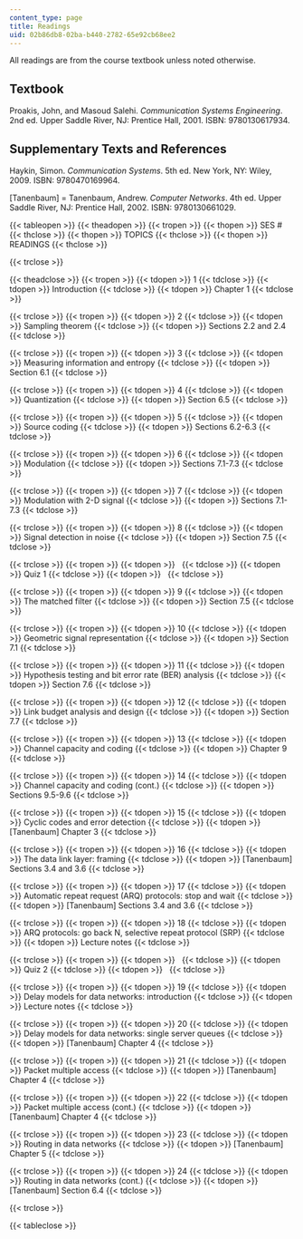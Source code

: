 ```yaml
---
content_type: page
title: Readings
uid: 02b86db8-02ba-b440-2782-65e92cb68ee2
---
```


All readings are from the course textbook unless noted otherwise.

Textbook
--------

Proakis, John, and Masoud Salehi. _Communication Systems Engineering_. 2nd ed. Upper Saddle River, NJ: Prentice Hall, 2001. ISBN: 9780130617934.

Supplementary Texts and References
----------------------------------

Haykin, Simon. _Communication Systems_. 5th ed. New York, NY: Wiley, 2009. ISBN: 9780470169964.

\[Tanenbaum\] = Tanenbaum, Andrew. _Computer Networks_. 4th ed. Upper Saddle River, NJ: Prentice Hall, 2002. ISBN: 9780130661029.

{{< tableopen >}}
{{< theadopen >}}
{{< tropen >}}
{{< thopen >}}
SES #
{{< thclose >}}
{{< thopen >}}
TOPICS
{{< thclose >}}
{{< thopen >}}
READINGS
{{< thclose >}}

{{< trclose >}}

{{< theadclose >}}
{{< tropen >}}
{{< tdopen >}}
1
{{< tdclose >}}
{{< tdopen >}}
Introduction
{{< tdclose >}}
{{< tdopen >}}
Chapter 1
{{< tdclose >}}

{{< trclose >}}
{{< tropen >}}
{{< tdopen >}}
2
{{< tdclose >}}
{{< tdopen >}}
Sampling theorem
{{< tdclose >}}
{{< tdopen >}}
Sections 2.2 and 2.4
{{< tdclose >}}

{{< trclose >}}
{{< tropen >}}
{{< tdopen >}}
3
{{< tdclose >}}
{{< tdopen >}}
Measuring information and entropy
{{< tdclose >}}
{{< tdopen >}}
Section 6.1
{{< tdclose >}}

{{< trclose >}}
{{< tropen >}}
{{< tdopen >}}
4
{{< tdclose >}}
{{< tdopen >}}
Quantization
{{< tdclose >}}
{{< tdopen >}}
Section 6.5
{{< tdclose >}}

{{< trclose >}}
{{< tropen >}}
{{< tdopen >}}
5
{{< tdclose >}}
{{< tdopen >}}
Source coding
{{< tdclose >}}
{{< tdopen >}}
Sections 6.2-6.3
{{< tdclose >}}

{{< trclose >}}
{{< tropen >}}
{{< tdopen >}}
6
{{< tdclose >}}
{{< tdopen >}}
Modulation
{{< tdclose >}}
{{< tdopen >}}
Sections 7.1-7.3
{{< tdclose >}}

{{< trclose >}}
{{< tropen >}}
{{< tdopen >}}
7
{{< tdclose >}}
{{< tdopen >}}
Modulation with 2-D signal
{{< tdclose >}}
{{< tdopen >}}
Sections 7.1-7.3
{{< tdclose >}}

{{< trclose >}}
{{< tropen >}}
{{< tdopen >}}
8
{{< tdclose >}}
{{< tdopen >}}
Signal detection in noise
{{< tdclose >}}
{{< tdopen >}}
Section 7.5
{{< tdclose >}}

{{< trclose >}}
{{< tropen >}}
{{< tdopen >}}
 
{{< tdclose >}}
{{< tdopen >}}
Quiz 1
{{< tdclose >}}
{{< tdopen >}}
 
{{< tdclose >}}

{{< trclose >}}
{{< tropen >}}
{{< tdopen >}}
9
{{< tdclose >}}
{{< tdopen >}}
The matched filter
{{< tdclose >}}
{{< tdopen >}}
Section 7.5
{{< tdclose >}}

{{< trclose >}}
{{< tropen >}}
{{< tdopen >}}
10
{{< tdclose >}}
{{< tdopen >}}
Geometric signal representation
{{< tdclose >}}
{{< tdopen >}}
Section 7.1
{{< tdclose >}}

{{< trclose >}}
{{< tropen >}}
{{< tdopen >}}
11
{{< tdclose >}}
{{< tdopen >}}
Hypothesis testing and bit error rate (BER) analysis
{{< tdclose >}}
{{< tdopen >}}
Section 7.6
{{< tdclose >}}

{{< trclose >}}
{{< tropen >}}
{{< tdopen >}}
12
{{< tdclose >}}
{{< tdopen >}}
Link budget analysis and design
{{< tdclose >}}
{{< tdopen >}}
Section 7.7
{{< tdclose >}}

{{< trclose >}}
{{< tropen >}}
{{< tdopen >}}
13
{{< tdclose >}}
{{< tdopen >}}
Channel capacity and coding
{{< tdclose >}}
{{< tdopen >}}
Chapter 9
{{< tdclose >}}

{{< trclose >}}
{{< tropen >}}
{{< tdopen >}}
14
{{< tdclose >}}
{{< tdopen >}}
Channel capacity and coding (cont.)
{{< tdclose >}}
{{< tdopen >}}
Sections 9.5-9.6
{{< tdclose >}}

{{< trclose >}}
{{< tropen >}}
{{< tdopen >}}
15
{{< tdclose >}}
{{< tdopen >}}
Cyclic codes and error detection
{{< tdclose >}}
{{< tdopen >}}
\[Tanenbaum\] Chapter 3
{{< tdclose >}}

{{< trclose >}}
{{< tropen >}}
{{< tdopen >}}
16
{{< tdclose >}}
{{< tdopen >}}
The data link layer: framing
{{< tdclose >}}
{{< tdopen >}}
\[Tanenbaum\] Sections 3.4 and 3.6
{{< tdclose >}}

{{< trclose >}}
{{< tropen >}}
{{< tdopen >}}
17
{{< tdclose >}}
{{< tdopen >}}
Automatic repeat request (ARQ) protocols: stop and wait
{{< tdclose >}}
{{< tdopen >}}
\[Tanenbaum\] Sections 3.4 and 3.6
{{< tdclose >}}

{{< trclose >}}
{{< tropen >}}
{{< tdopen >}}
18
{{< tdclose >}}
{{< tdopen >}}
ARQ protocols: go back N, selective repeat protocol (SRP)
{{< tdclose >}}
{{< tdopen >}}
Lecture notes
{{< tdclose >}}

{{< trclose >}}
{{< tropen >}}
{{< tdopen >}}
 
{{< tdclose >}}
{{< tdopen >}}
Quiz 2
{{< tdclose >}}
{{< tdopen >}}
 
{{< tdclose >}}

{{< trclose >}}
{{< tropen >}}
{{< tdopen >}}
19
{{< tdclose >}}
{{< tdopen >}}
Delay models for data networks: introduction
{{< tdclose >}}
{{< tdopen >}}
Lecture notes
{{< tdclose >}}

{{< trclose >}}
{{< tropen >}}
{{< tdopen >}}
20
{{< tdclose >}}
{{< tdopen >}}
Delay models for data networks: single server queues
{{< tdclose >}}
{{< tdopen >}}
\[Tanenbaum\] Chapter 4
{{< tdclose >}}

{{< trclose >}}
{{< tropen >}}
{{< tdopen >}}
21
{{< tdclose >}}
{{< tdopen >}}
Packet multiple access
{{< tdclose >}}
{{< tdopen >}}
\[Tanenbaum\] Chapter 4
{{< tdclose >}}

{{< trclose >}}
{{< tropen >}}
{{< tdopen >}}
22
{{< tdclose >}}
{{< tdopen >}}
Packet multiple access (cont.)
{{< tdclose >}}
{{< tdopen >}}
\[Tanenbaum\] Chapter 4
{{< tdclose >}}

{{< trclose >}}
{{< tropen >}}
{{< tdopen >}}
23
{{< tdclose >}}
{{< tdopen >}}
Routing in data networks
{{< tdclose >}}
{{< tdopen >}}
\[Tanenbaum\] Chapter 5
{{< tdclose >}}

{{< trclose >}}
{{< tropen >}}
{{< tdopen >}}
24
{{< tdclose >}}
{{< tdopen >}}
Routing in data networks (cont.)
{{< tdclose >}}
{{< tdopen >}}
\[Tanenbaum\] Section 6.4
{{< tdclose >}}

{{< trclose >}}

{{< tableclose >}}